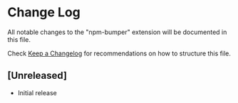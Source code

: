 # Change Log

All notable changes to the "npm-bumper" extension will be documented in this file.

Check [Keep a Changelog](http://keepachangelog.com/) for recommendations on how to structure this file.

## [Unreleased]

- Initial release